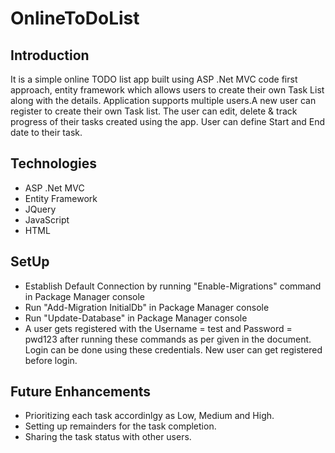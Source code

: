 # OnlineToDoList

## Introduction
It is a simple online TODO list app built using ASP .Net MVC  code first approach, entity framework which allows users to create their own Task List along with the details. Application supports multiple users.A new user can register to create their own Task list. The user can edit, delete & track progress of their tasks created using the app. User can define Start and End date to their task. 

## Technologies
* ASP .Net MVC
* Entity Framework
* JQuery
* JavaScript
* HTML

## SetUp
* Establish Default Connection by running "Enable-Migrations" command in Package Manager console
* Run "Add-Migration InitialDb" in Package Manager console
* Run "Update-Database" in Package Manager console
* A user gets registered with the Username = test and Password = pwd123 after running these commands as per given in the document. Login can be done using these credentials. New user can get registered before login.

## Future Enhancements
* Prioritizing each task accordinlgy as Low, Medium and High.
* Setting up remainders for the task completion.
* Sharing the task status with other users.

